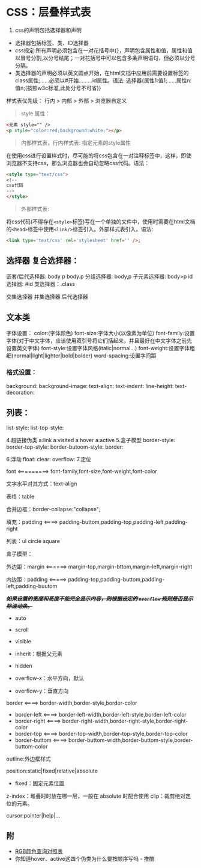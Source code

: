 # CSS：层叠样式表

1. css的声明包括选择器和声明
* 选择器包括标签、类、ID选择器
* css规定:所有声明必须包含在一对花括号中{}，声明包含属性和值，属性和值以冒号分割,以分号结尾；一对花括号中可以包含多条声明语句，但必须以分号分隔。
* 类选择器的声明必须以英文圆点开始，在html文档中应用前需要设置标签的class属性;......必须以#开始.........id属性。语法:
选择器{属性1:值1;......属性n:值n;(按照w3c标准,此处分号不可省)}

样式表优先级：
行内 > 内部 > 外部 > 浏览器自定义

> style 属性：

```html
<元素 style="" />
<p style="color:red;background:white;"></p>
```

> 内部样式表，行内样式表: 指定元素的style属性

在使用css进行设置样式时，尽可能的将css包含在一对注释标签中，这样，即使浏览器不支持css，那么浏览器也会自动忽略css代码。语法：

```html
<style type="text/css">
<!--
css代码
-->
</style>
```

> 外部样式表:

将css代码(不得存在`<style>`标签)写在一个单独的文件中，使用时需要在html文档的`<head>`标签中使用`<link/>`标签引入。外部样式表引入，语法:

```html
<link type='text/css' rel='stylesheet' href='' />;
```

## 选择器 复合选择器：

嵌套/后代选择器: body p body.p 
分组选择器: body,p 
子元素选择器: body>p 
id 选择器: #id
类选择器：.class

交集选择器
并集选择器
后代选择器

## 文本类
字体设置：
color:(字体颜色)
font-size:字体大小(以像素为单位)
font-family:设置字体(对于中文字体，应该使用双引号将它们括起来，并且最好在中文字体之前先设置英文字体)
font-style:设置字体风格(italic|normal...)
font-weight:设置字体粗细(normal|light|lighter|bold|bolder)
word-spacing:设置字间距
### 格式设置：
background:
background-image:
text-align:
text-indent:
line-height:
text-decoration:

## 列表：
list-style:
list-top-style:

4.超链接伪类
a:link
a:visited
a:hover
a:active
5.盒子模型
border-style:
border-top-style:
border-butoom-style:
border:

6.浮动
float:
clear:
overflow:
7.定位

font <=========> font-family,font-size,font-weight,font-color

文字水平对其方式：text-align

表格：table

合并边框：border-collapse:"collapse";

填充：padding <====> padding-buttom,padding-top,padding-left,padding-right

列表：ul
circle
square

盒子模型：

外边距：margin <======> margin-top,margin-bttom,margin-left,margin-right

内边距：padding <=====> padding-top,padding-buttom,padding-left,padding-buutom

***~~如果设置的宽度和高度不能完全显示内容，则根据设定的 `overflow` 规则是否显示除滚动条。~~***

+ auto
+ scroll
+ visible
+ inherit：根据父元素
+ hidden


+ overflow-x：水平方向，默认
+ overflow-y：垂直方向


border <====> border-width,border-style,border-color

- border-left <====> border-left-width,border-left-style,border-left-color
- border-right <====> border-right-width,border-right-style,border-right-color
- border-top <====> border-top-width,border-top-style,border-top-color
- border-buttom <====> border-buttom-width,border-buttom-style,border-buttom-color

outline:外边框样式

position:static|fixed|relative|absolute

- fixed：固定元素位置

z-index：堆叠时时放在哪一层，一般在 absolute 时配合使用
clip：裁剪绝对定位的元素。

cursor:pointer|help|...

## 附

+ [RGB颜色查询对照表](https://www.114la.com/other/rgb.htm)
+ 你知道hover、active这四个伪类为什么要按顺序写吗 - 推酷